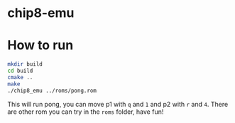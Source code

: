 # chip8-emu

# How to run

```sh
mkdir build
cd build
cmake ..
make
./chip8_emu ../roms/pong.rom
```

This will run pong, you can move p1 with `q` and `1` and p2 with `r` and `4`.
There are other rom you can try in the `roms` folder, have fun!
